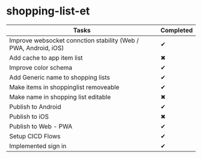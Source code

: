 # shopping-list-et

| Tasks  | Completed |
| ------------- | ------------- |
| Improve websocket connction stability (Web / PWA, Android, iOS)  | &#10004;   |
| Add cache to app item list  | &#10006;  |
| Improve color schema              |    &#10004;           |
| Add Generic name to shopping lists              |      &#10004;         |
| Make items in shoppinglist removeable              |    &#10004;           |
| Make name in shopping list editable              |     &#10006;          |
| Publish to Android              |     &#10004;           |
| Publish to iOS              |      &#10006;          |
| Publish to Web - PWA              |    &#10004;           |
| Setup CICD Flows              |      &#10004;         |
| Implemented sign in              |      &#10004;         |

